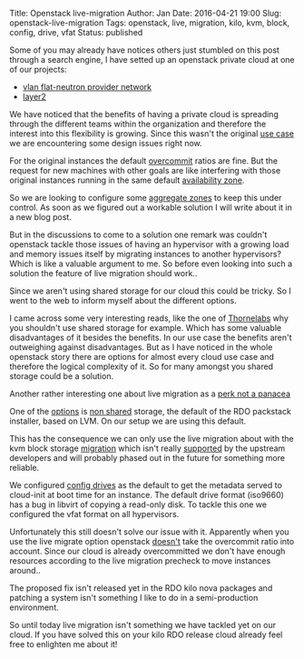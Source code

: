 Title:       Openstack live-migration
Author:      Jan
Date: 	     2016-04-21 19:00
Slug:	     openstack-live-migration
Tags: 	     openstack, live, migration, kilo, kvm, block, config, drive, vfat
Status:	     published

Some of you may already have notices others just stumbled on this post through a search engine, I have setted up an openstack private cloud at one of our projects:

* [vlan flat-neutron provider network](https://visibilityspots.org/vlan-flat-neutron-provider.html)
* [layer2](https://visibilityspots.org/openstack-layer2.html)

We have noticed that the benefits of having a private cloud is spreading through the different teams within the organization and therefore the interest into this flexibility is growing. Since this wasn't the original [use case](https://visibilityspots.org/vlan-flat-neutron-provider.html) we are encountering some design issues right now.

For the original instances the default [overcommit](http://docs.openstack.org/openstack-ops/content/compute_nodes.html#overcommit) ratios are fine. But the request for new machines with other goals are like interfering with those original instances running in the same default [availability zone](http://docs.openstack.org/openstack-ops/content/scaling.html#az_s3).

So we are looking to configure some [aggregate zones](http://docs.openstack.org/openstack-ops/content/scaling.html#ha_s3) to keep this under control. As soon as we figured out a workable solution I will write about it in a new blog post.

But in the discussions to come to a solution one remark was couldn't openstack tackle those issues of having an hypervisor with a growing load and memory issues itself by migrating instances to another hypervisors? Which is like a valuable argument to me. So before even looking into such a solution the feature of live migration should work..

Since we aren't using shared storage for our cloud this could be tricky. So I went to the web to inform myself about the different options.

I came across some very interesting reads, like the one of [Thornelabs](https://thornelabs.net/2014/06/14/do-not-use-shared-storage-for-openstack-instances.html) why you shouldn't use shared storage for example. Which has some valuable disadvantages of it besides the benefits. In our use case the benefits aren't outweighing against disadvantages. But as I have noticed in the whole openstack story there are options for almost every cloud use case and therefore the logical complexity of it. So for many amongst you shared storage could be a solution.

Another rather interesting one about live migration as a [perk not a panacea](https://www.blueboxcloud.com/insight/blog-article/live-migration-is-a-perk-not-a-panacea)

One of the [options](http://docs.openstack.org/openstack-ops/content/compute_nodes.html#instance_storage) is [non shared](http://docs.openstack.org/openstack-ops/content/compute_nodes.html#on_compute_node_storage_nonshared) storage, the default of the RDO packstack installer, based on LVM. On our setup we are using this default.

This has the consequence we can only use the live migration about with the kvm block storage [migration](http://www.sebastien-han.fr/blog/2012/07/12/openstack-block-migration/) which isn't really [supported](http://osdir.com/ml/openstack-cloud-computing/2012-08/msg00293.html) by the upstream developers and will probably phased out in the future for something more reliable.

We configured [config drives](http://docs.openstack.org/user-guide/cli_config_drive.html) as the default to get the metadata served to cloud-init at boot time for an instance. The default drive format (iso9660) has a bug in libvirt of copying a read-only disk. To tackle this one we configured the vfat format on all hypervisors.

Unfortunately this still doesn't solve our issue with it. Apparently when you use the live migrate option openstack [doesn't](https://bugs.launchpad.net/nova/+bug/1214943) take the overcommit ratio into account. Since our cloud is already overcommitted we don't have enough resources according to the live migration precheck to move instances around..

The proposed fix isn't released yet in the RDO kilo nova packages and patching a system isn't something I like to do in a semi-production environment.

So until today live migration isn't something we have tackled yet on our cloud. If you have solved this on your kilo RDO release cloud already feel free to enlighten me about it!

